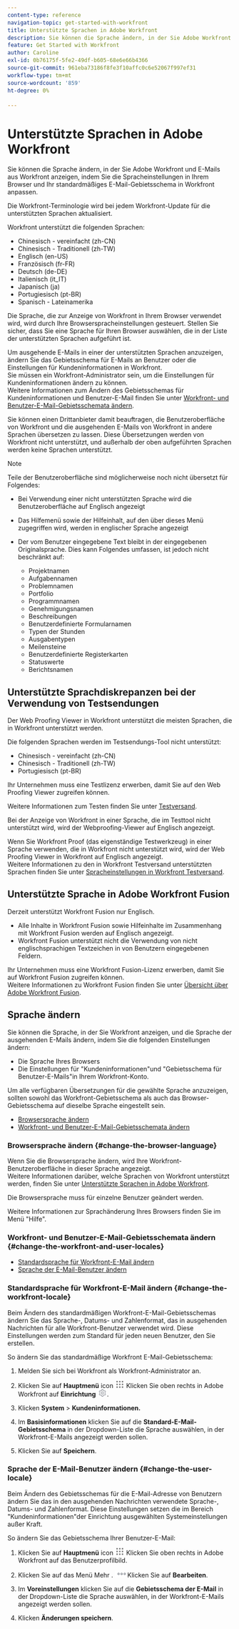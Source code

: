 ```yaml
---
content-type: reference
navigation-topic: get-started-with-workfront
title: Unterstützte Sprachen in Adobe Workfront
description: Sie können die Sprache ändern, in der Sie Adobe Workfront und E-Mails aus Workfront anzeigen, indem Sie die Spracheinstellungen in Ihrem Browser und Ihr standardmäßiges E-Mail-Gebietsschema in Workfront anpassen.
feature: Get Started with Workfront
author: Caroline
exl-id: 0b76175f-5fe2-49df-b605-68e6e66b4366
source-git-commit: 961eba73186f8fe3f10affc0c6e52067f997ef31
workflow-type: tm+mt
source-wordcount: '859'
ht-degree: 0%

---
```


# Unterstützte Sprachen in Adobe Workfront

Sie können die Sprache ändern, in der Sie Adobe Workfront und E-Mails aus Workfront anzeigen, indem Sie die Spracheinstellungen in Ihrem Browser und Ihr standardmäßiges E-Mail-Gebietsschema in Workfront anpassen.

Die Workfront-Terminologie wird bei jedem Workfront-Update für die unterstützten Sprachen aktualisiert.

Workfront unterstützt die folgenden Sprachen:

* Chinesisch - vereinfacht (zh-CN)
* Chinesisch - Traditionell (zh-TW)
* Englisch (en-US)
* Französisch (fr-FR)
* Deutsch (de-DE)
* Italienisch (it_IT)
* Japanisch (ja)
* Portugiesisch (pt-BR)
* Spanisch - Lateinamerika

Die Sprache, die zur Anzeige von Workfront in Ihrem Browser verwendet wird, wird durch Ihre Browserspracheinstellungen gesteuert. Stellen Sie sicher, dass Sie eine Sprache für Ihren Browser auswählen, die in der Liste der unterstützten Sprachen aufgeführt ist.

Um ausgehende E-Mails in einer der unterstützten Sprachen anzuzeigen, ändern Sie das Gebietsschema für E-Mails an Benutzer oder die Einstellungen für Kundeninformationen in Workfront.\
Sie müssen ein Workfront-Administrator sein, um die Einstellungen für Kundeninformationen ändern zu können.\
Weitere Informationen zum Ändern des Gebietsschemas für Kundeninformationen und Benutzer-E-Mail finden Sie unter [Workfront- und Benutzer-E-Mail-Gebietsschemata ändern](#change-the-workfront-and-user-locales).

Sie können einen Drittanbieter damit beauftragen, die Benutzeroberfläche von Workfront und die ausgehenden E-Mails von Workfront in andere Sprachen übersetzen zu lassen. Diese Übersetzungen werden von Workfront nicht unterstützt, und außerhalb der oben aufgeführten Sprachen werden keine Sprachen unterstützt.

>[!NOTE]
>
>Teile der Benutzeroberfläche sind möglicherweise noch nicht übersetzt für Folgendes:
>
>* Bei Verwendung einer nicht unterstützten Sprache wird die Benutzeroberfläche auf Englisch angezeigt
>* Das Hilfemenü sowie der Hilfeinhalt, auf den über dieses Menü zugegriffen wird, werden in englischer Sprache angezeigt
>* Der vom Benutzer eingegebene Text bleibt in der eingegebenen Originalsprache. Dies kann Folgendes umfassen, ist jedoch nicht beschränkt auf:
   >
   >   * Projektnamen
   >   * Aufgabennamen
   >   * Problemnamen
   >   * Portfolio
   >   * Programmnamen
   >   * Genehmigungsnamen
   >   * Beschreibungen
   >   * Benutzerdefinierte Formularnamen
   >   * Typen der Stunden
   >   * Ausgabentypen
   >   * Meilensteine
   >   * Benutzerdefinierte Registerkarten
   >   * Statuswerte
   >   * Berichtsnamen
>


## Unterstützte Sprachdiskrepanzen bei der Verwendung von Testsendungen

Der Web Proofing Viewer in Workfront unterstützt die meisten Sprachen, die in Workfront unterstützt werden.

Die folgenden Sprachen werden im Testsendungs-Tool nicht unterstützt:

* Chinesisch - vereinfacht (zh-CN)
* Chinesisch - Traditionell (zh-TW)
* Portugiesisch (pt-BR)

Ihr Unternehmen muss eine Testlizenz erwerben, damit Sie auf den Web Proofing Viewer zugreifen können.

Weitere Informationen zum Testen finden Sie unter [Testversand](../review-and-approve-work/proofing/proofing.md).

Bei der Anzeige von Workfront in einer Sprache, die im Testtool nicht unterstützt wird, wird der Webproofing-Viewer auf Englisch angezeigt.

Wenn Sie Workfront Proof (das eigenständige Testwerkzeug) in einer Sprache verwenden, die in Workfront nicht unterstützt wird, wird der Web Proofing Viewer in Workfront auf Englisch angezeigt.\
Weitere Informationen zu den in Workfront Testversand unterstützten Sprachen finden Sie unter [Spracheinstellungen in Workfront Testversand](../workfront-proof/wp-getstarted/system-information/language-settings.md).

## Unterstützte Sprache in Adobe Workfront Fusion

Derzeit unterstützt Workfront Fusion nur Englisch.

* Alle Inhalte in Workfront Fusion sowie Hilfeinhalte im Zusammenhang mit Workfront Fusion werden auf Englisch angezeigt.
* Workfront Fusion unterstützt nicht die Verwendung von nicht englischsprachigen Textzeichen in von Benutzern eingegebenen Feldern.

Ihr Unternehmen muss eine Workfront Fusion-Lizenz erwerben, damit Sie auf Workfront Fusion zugreifen können.\
Weitere Informationen zu Workfront Fusion finden Sie unter [Übersicht über Adobe Workfront Fusion](../workfront-fusion/get-started/workfront-fusion-overview.md).

## Sprache ändern

Sie können die Sprache, in der Sie Workfront anzeigen, und die Sprache der ausgehenden E-Mails ändern, indem Sie die folgenden Einstellungen ändern:

* Die Sprache Ihres Browsers
* Die Einstellungen für &quot;Kundeninformationen&quot;und &quot;Gebietsschema für Benutzer-E-Mails&quot;in Ihrem Workfront-Konto.

Um alle verfügbaren Übersetzungen für die gewählte Sprache anzuzeigen, sollten sowohl das Workfront-Gebietsschema als auch das Browser-Gebietsschema auf dieselbe Sprache eingestellt sein.

* [Browsersprache ändern](#change-the-browser-language)
* [Workfront- und Benutzer-E-Mail-Gebietsschemata ändern](#change-the-workfront-and-user-locales)

### Browsersprache ändern {#change-the-browser-language}

Wenn Sie die Browsersprache ändern, wird Ihre Workfront-Benutzeroberfläche in dieser Sprache angezeigt.\
Weitere Informationen darüber, welche Sprachen von Workfront unterstützt werden, finden Sie unter [Unterstützte Sprachen in Adobe Workfront](#supported-languages).

Die Browsersprache muss für einzelne Benutzer geändert werden.

Weitere Informationen zur Sprachänderung Ihres Browsers finden Sie im Menü &quot;Hilfe&quot;.

### Workfront- und Benutzer-E-Mail-Gebietsschemata ändern {#change-the-workfront-and-user-locales}

* [Standardsprache für Workfront-E-Mail ändern](#change-the-workfront-locale)
* [Sprache der E-Mail-Benutzer ändern](#change-the-user-locale)

### Standardsprache für Workfront-E-Mail ändern {#change-the-workfront-locale}

Beim Ändern des standardmäßigen Workfront-E-Mail-Gebietsschemas ändern Sie das Sprache-, Datums- und Zahlenformat, das in ausgehenden Nachrichten für alle Workfront-Benutzer verwendet wird. Diese Einstellungen werden zum Standard für jeden neuen Benutzer, den Sie erstellen.

So ändern Sie das standardmäßige Workfront E-Mail-Gebietsschema:

1. Melden Sie sich bei Workfront als Workfront-Administrator an.
1. Klicken Sie auf **Hauptmenü** icon ![](assets/main-menu-icon.png) Klicken Sie oben rechts in Adobe Workfront auf **Einrichtung** ![](assets/gear-icon-settings.png).

1. Klicken **System** > **Kundeninformationen.**

1. Im **Basisinformationen** klicken Sie auf die **Standard-E-Mail-Gebietsschema** in der Dropdown-Liste die Sprache auswählen, in der Workfront-E-Mails angezeigt werden sollen.

1. Klicken Sie auf **Speichern**.

### Sprache der E-Mail-Benutzer ändern {#change-the-user-locale}

Beim Ändern des Gebietsschemas für die E-Mail-Adresse von Benutzern ändern Sie das in den ausgehenden Nachrichten verwendete Sprache-, Datums- und Zahlenformat. Diese Einstellungen setzen die im Bereich &quot;Kundeninformationen&quot;der Einrichtung ausgewählten Systemeinstellungen außer Kraft.

So ändern Sie das Gebietsschema Ihrer Benutzer-E-Mail:

1. Klicken Sie auf **Hauptmenü** icon ![](assets/main-menu-icon.png) Klicken Sie oben rechts in Adobe Workfront auf das Benutzerprofilbild.

1. Klicken Sie auf das Menü Mehr . ![](assets/more-icon.png)Klicken Sie auf **Bearbeiten**.

1. Im **Voreinstellungen** klicken Sie auf die **Gebietsschema der E-Mail** in der Dropdown-Liste die Sprache auswählen, in der Workfront-E-Mails angezeigt werden sollen.

1. Klicken **Änderungen speichern**.
